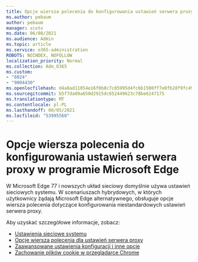 ```yaml
---
title: Opcje wiersza polecenia do konfigurowania ustawień serwera proxy w programie Microsoft Edge
ms.author: pebaum
author: pebaum
manager: scotv
ms.date: 06/08/2021
ms.audience: Admin
ms.topic: article
ms.service: o365-administration
ROBOTS: NOINDEX, NOFOLLOW
localization_priority: Normal
ms.collection: Adm_O365
ms.custom:
- "8024"
- "9004430"
ms.openlocfilehash: d4a8ad11054e16f0b8c7c85995d4fc6b1500ff7e0fb28f9fc495b7cff07dbb2e
ms.sourcegitcommit: b5f7da89a650d2915dc652449623c78be6247175
ms.translationtype: MT
ms.contentlocale: pl-PL
ms.lasthandoff: 08/05/2021
ms.locfileid: "53995560"
---
```

# <a name="use-command-line-options-to-configure-proxy-settings-in-microsoft-edge"></a>Opcje wiersza polecenia do konfigurowania ustawień serwera proxy w programie Microsoft Edge

W Microsoft Edge 77 i nowszych układ sieciowy domyślnie używa ustawień sieciowych systemu. W scenariuszach hybrydowych, w których użytkownicy żądają Microsoft Edge alternatywnego, obsługuje opcje wiersza polecenia dotyczące konfigurowania niestandardowych ustawień serwera proxy. 

Aby uzyskać szczegółowe informacje, zobacz:

- [Ustawienia sieciowe systemu](/deployedge/edge-learnmore-cmdline-options-proxy-settings#system-network-settings)
- [Opcje wiersza polecenia dla ustawień serwera proxy](/deployedge/edge-learnmore-cmdline-options-proxy-settings#system-network-settings)
- [Zaawansowane ustawienia konfiguracji i inne opcje](https://go.microsoft.com/fwlink/?linkid=2134293)
- [Zachowanie plików cookie w przeglądarce Chrome](/office365/troubleshoot/miscellaneous/chrome-behavior-affects-applications)